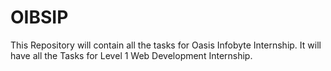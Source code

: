 # OIBSIP
This Repository will contain all the tasks for Oasis Infobyte Internship. It will have all the Tasks for Level 1 Web Development Internship.
